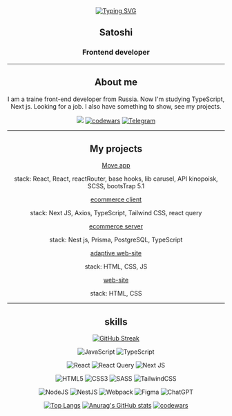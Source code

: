 <div align="center">
	<a href="https://git.io/typing-svg"><img src="http://readme-typing-svg.herokuapp.com?font=Fira+Code&pause=1000&color=FFFFFF&center=true&vCenter=true&width=435&lines=Hello+World!+welcome+to+my+profile" alt="Typing SVG" /></a>
	<h2>Satoshi</h2>
	<h3>Frontend developer</h3>

</div>

---
<div align="center">
<h2>About me</h2>
	<p>I am a traine front-end developer from Russia. Now I'm studying TypeScript, Next js. Looking for a job. I also have something to show, see my projects.</p>


![](https://komarev.com/ghpvc/?username=S4toshIYoshi)
[![codewars](https://www.codewars.com/users/Dery456/badges/micro)](https://www.codewars.com/users/Dery456)
[![Telegram](https://img.shields.io/badge/Telegram-2CA5E0?style=for-the-badge&logo=telegram&logoColor=white)](https://t.me/memphisusr)


</div>

---
<div align="center">
	<h2>My projects</h2>
	<a href="https://s4toshiyoshi.github.io/MovieAPP/">Move app</a>
	<p>stack: React, React, reactRouter, base hooks, lib carusel, API kinopoisk, SCSS, bootsTrap 5.1</p>
	<a href="https://github.com/S4toshIYoshi/client-eCom">ecommerce client</a>
	<p>stack: Next JS, Axios, TypeScript, Tailwind CSS, react query</p>
	<a href="https://github.com/S4toshIYoshi/back-end-ecom">ecommerce server</a>
	<p>stack: Nest js, Prisma, PostgreSQL, TypeScript</p>
	<a href="https://s4toshiyoshi.github.io/OJJO-website/">adaptive web-site</a>
	<p>stack: HTML, CSS, JS</p>
	<a href="https://s4toshiyoshi.github.io/WebSIteYankiTraing/">web-site</a>
	<p>stack: HTML, CSS</p>
</div>

---
<div align="center">
<h2 align="center">skills</h2>

[![GitHub Streak](https://github-readme-streak-stats.herokuapp.com/?user=S4toshIYoshi)](https://git.io/streak-stats)

![JavaScript](https://img.shields.io/badge/javascript-%23323330.svg?style=for-the-badge&logo=javascript&logoColor=%23F7DF1E)
![TypeScript](https://img.shields.io/badge/typescript-%23007ACC.svg?style=for-the-badge&logo=typescript&logoColor=white)

![React](https://img.shields.io/badge/react-%2320232a.svg?style=for-the-badge&logo=react&logoColor=%2361DAFB)
![React Query](https://img.shields.io/badge/-React%20Query-FF4154?style=for-the-badge&logo=react%20query&logoColor=white)
![Next JS](https://img.shields.io/badge/Next-black?style=for-the-badge&logo=next.js&logoColor=white)

![HTML5](https://img.shields.io/badge/html5-%23E34F26.svg?style=for-the-badge&logo=html5&logoColor=white)
![CSS3](https://img.shields.io/badge/css3-%231572B6.svg?style=for-the-badge&logo=css3&logoColor=white)
![SASS](https://img.shields.io/badge/SASS-hotpink.svg?style=for-the-badge&logo=SASS&logoColor=white)
![TailwindCSS](https://img.shields.io/badge/tailwindcss-%2338B2AC.svg?style=for-the-badge&logo=tailwind-css&logoColor=white)




![NodeJS](https://img.shields.io/badge/node.js-6DA55F?style=for-the-badge&logo=node.js&logoColor=white)
![NestJS](https://img.shields.io/badge/nestjs-%23E0234E.svg?style=for-the-badge&logo=nestjs&logoColor=white)
![Webpack](https://img.shields.io/badge/webpack-%238DD6F9.svg?style=for-the-badge&logo=webpack&logoColor=black)
![Figma](https://img.shields.io/badge/figma-%23F24E1E.svg?style=for-the-badge&logo=figma&logoColor=white)
![ChatGPT](https://img.shields.io/badge/chatGPT-74aa9c?style=for-the-badge&logo=openai&logoColor=white)

[![Top Langs](https://github-readme-stats.vercel.app/api/top-langs/?username=S4toshIYoshi)](https://github.com/S4toshIYoshigithub-readme-stats)
[![Anurag's GitHub stats](https://github-readme-stats.vercel.app/api?username=S4toshIYoshi)](https://github.com/S4toshIYoshi/github-readme-stats)
[![codewars](https://www.codewars.com/users/Dery456/badges/large)](https://www.codewars.com/users/Dery456)

</div>

